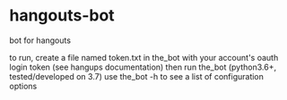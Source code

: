 # hangouts-bot

bot for hangouts

to run, create a file named token.txt in the_bot with your account's oauth login token (see hangups documentation)
then run the_bot (python3.6+, tested/developed on 3.7)
use the_bot -h to see a list of configuration options
